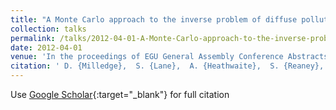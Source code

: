 ```yaml
---
title: "A Monte Carlo approach to the inverse problem of diffuse pollution risk in agricultural catchments"
collection: talks
permalink: /talks/2012-04-01-A-Monte-Carlo-approach-to-the-inverse-problem-of-diffuse-pollution-risk-in-agricultural-catchments
date: 2012-04-01
venue: 'In the proceedings of EGU General Assembly Conference Abstracts'
citation: ' D. {Milledge},  S. {Lane},  A. {Heathwaite},  S. {Reaney}, &quot;A Monte Carlo approach to the inverse problem of diffuse pollution risk in agricultural catchments.&quot; In the proceedings of EGU General Assembly Conference Abstracts, 2012.'
---
```

Use [Google Scholar](https://scholar.google.com/scholar?q=A+Monte+Carlo+approach+to+the+inverse+problem+of+diffuse+pollution+risk+in+agricultural+catchments){:target="_blank"} for full citation